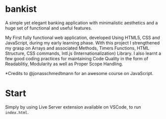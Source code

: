 # bankist
A simple yet elegant banking application with minimalistic aesthetics and a huge set of functional and useful features.

My First fully functional web application, developed Using HTML5, CSS and JavaScript, during my early learning phase.
With this project I strengthened my grasp on Arrays and associated Methods, Timers Functions, HTML Structure, CSS commands, Intl.js (Internationalization) Library.
I also learnt a few good coding practices for maintaining Code Quality in the form of Readablitiy, Modularity as well as Proper Scope Handling.

*Credits to @jonasschmedtmann for an awesome course on JavaScript.

# Start
Simply by using Live Server extension available on VSCode, to run ```index.html```.
